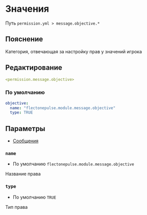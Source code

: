 # Значения
Путь `permission.yml > message.objective.*`

## Пояснение
Категория, отвечающая за настройку прав у значений игрока

## Редактирование
```yaml
<permission.message.objective>
```

### По умолчанию
```yaml
objective:
  name: "flectonepulse.module.message.objective"
  type: TRUE
```

## Параметры

- [Сообщения](/ru/message/objective/)

### `name`
- По умолчанию `flectonepulse.module.message.objective`

Название права

### `type`
- По умолчанию `TRUE`

Тип права

<!--@include: @/ru/parts/permission.md-->

